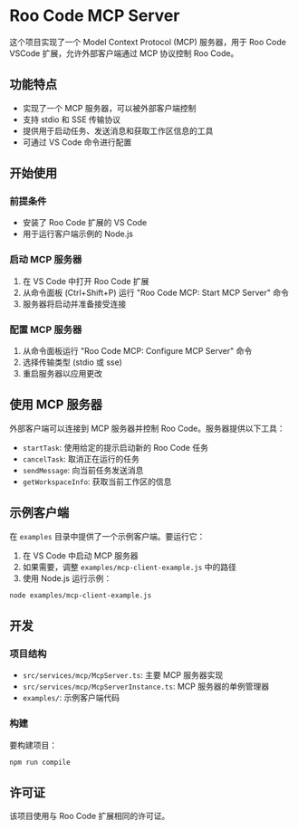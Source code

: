 # Roo Code MCP Server

这个项目实现了一个 Model Context Protocol (MCP) 服务器，用于 Roo Code VSCode 扩展，允许外部客户端通过 MCP 协议控制 Roo Code。

## 功能特点

- 实现了一个 MCP 服务器，可以被外部客户端控制
- 支持 stdio 和 SSE 传输协议
- 提供用于启动任务、发送消息和获取工作区信息的工具
- 可通过 VS Code 命令进行配置

## 开始使用

### 前提条件

- 安装了 Roo Code 扩展的 VS Code
- 用于运行客户端示例的 Node.js

### 启动 MCP 服务器

1. 在 VS Code 中打开 Roo Code 扩展
2. 从命令面板 (Ctrl+Shift+P) 运行 "Roo Code MCP: Start MCP Server" 命令
3. 服务器将启动并准备接受连接

### 配置 MCP 服务器

1. 从命令面板运行 "Roo Code MCP: Configure MCP Server" 命令
2. 选择传输类型 (stdio 或 sse)
3. 重启服务器以应用更改

## 使用 MCP 服务器

外部客户端可以连接到 MCP 服务器并控制 Roo Code。服务器提供以下工具：

- `startTask`: 使用给定的提示启动新的 Roo Code 任务
- `cancelTask`: 取消正在运行的任务
- `sendMessage`: 向当前任务发送消息
- `getWorkspaceInfo`: 获取当前工作区的信息

## 示例客户端

在 `examples` 目录中提供了一个示例客户端。要运行它：

1. 在 VS Code 中启动 MCP 服务器
2. 如果需要，调整 `examples/mcp-client-example.js` 中的路径
3. 使用 Node.js 运行示例：

```bash
node examples/mcp-client-example.js
```

## 开发

### 项目结构

- `src/services/mcp/McpServer.ts`: 主要 MCP 服务器实现
- `src/services/mcp/McpServerInstance.ts`: MCP 服务器的单例管理器
- `examples/`: 示例客户端代码

### 构建

要构建项目：

```bash
npm run compile
```

## 许可证

该项目使用与 Roo Code 扩展相同的许可证。
